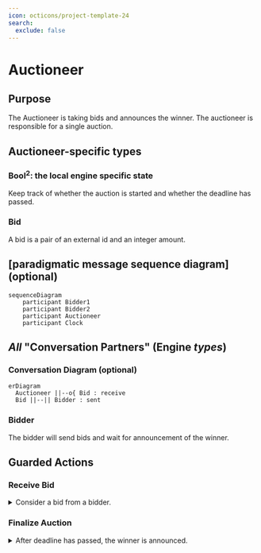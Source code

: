 ```yaml
---
icon: octicons/project-template-24
search:
  exclude: false
---
```


# Auctioneer 

## Purpose 

The Auctioneer is taking bids and announces the winner.
The auctioneer is responsible for a single auction.

## Auctioneer-specific types

### Bool${}^2$: the local engine specific state

Keep track of whether the auction is started
and whether the deadline has passed.

### Bid

A bid is a pair of an external id and an integer amount.


## [paradigmatic message sequence diagram] (optional)


```mermaid
sequenceDiagram
    participant Bidder1
    participant Bidder2
    participant Auctioneer
    participant Clock
```


## _All_ "Conversation Partners" (Engine _types_)

### Conversation Diagram (optional)


```mermaid
erDiagram
  Auctioneer ||--o{ Bid : receive
  Bid ||--|| Bidder : sent
```

### Bidder

The bidder will send bids and wait for announcement of the winner.

## Guarded Actions

### Receive Bid

<details>
  <summary>Consider a bid from a bidder.</summary>
  <p>That's it (in this example).</p>
</details> 

### Finalize Auction
<details>
  <summary>After deadline has passed, the winner is announced.</summary>
  <p>That's it.</p>
</details> 
